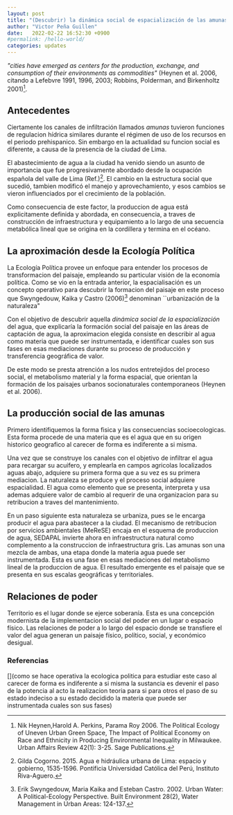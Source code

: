 ```yaml
---
layout: post
title: "(Descubrir) la dinámica social de espacialización de las amunas"
author: "Victor Peña Guillen"
date:   2022-02-22 16:52:30 +0900
#permalink: /hello-world/
categories: updates
---
```


*"cities have emerged as centers for the production, exchange,
and consumption of their environments as commodities"* (Heynen et al. 2006, citando a Lefebvre 1991, 1996, 2003; Robbins, Polderman, and Birkenholtz 2001)[^1].

## Antecedentes

Ciertamente los canales de infiltración llamados *amunas* tuvieron funciones de regulacion hídrica similares durante el régimen de uso de los recursos en el periodo prehispanico.
Sin embargo en la actualidad su funcion social es diferente, a causa de la presencia de la ciudad de Lima.

El abastecimiento de agua a la ciudad ha venido siendo un asunto de importancia que fue progresivamente abordado desde la ocupación española del valle de Lima (Ref.)[^2]. El cambio en la estructura social que sucedió, tambien modificó el manejo y aprovechamiento, y esos cambios se vieron influenciados por el crecimiento de la población.

Como consecuencia de este factor, la produccion de agua está explicitamente definida y abordada, en consecuencia, a traves de construcción de infraestructura y equipamiento a lo largo de una secuencia metabólica lineal que se origina en la cordillera y termina en el océano.

## La aproximación desde la Ecología Política

La Ecología Política provee un enfoque para entender los procesos de transformacion del paisaje, empleando su particular visión de la economía política. Como se vio en la entrada anterior, la espacialisación es un concepto operativo para descubrir la formacion del paisaje en este proceso que Swyngedouw, Kaika y Castro (2006)[^3] denominan ``urbanización de la naturaleza"

Con el objetivo de descubrir aquella *dinámica social de la espacialización* del agua, que explicaría la formación social del paisaje en las áreas de captación de agua, la aproximacion elegida consiste en describir al agua como materia que puede ser instrumentada, e identificar cuales son sus fases en esas mediaciones durante su proceso de producción y transferencia geográfica de valor.

De este modo se presta atrención a los nudos entretejidos del proceso social, el metabolismo material y la forma espacial, que orientan la formación de los paisajes urbanos socionaturales contemporaneos (Heynen et al. 2006).

## La producción social de las amunas

Primero identifiquemos la forma fisica y las consecuencias socioecologicas. Esta forma procede de una materia que es el agua que en su origen historico geografico al carecer de forma es indiferente a si misma.

Una vez que se construye los canales con el objetivo de infiltrar el agua para recargar su acuifero, y emplearla en campos agricolas localizados aguas abajo, adquiere su primera forma que a su vez es su primera mediacion. La naturaleza se produce y el proceso social adquiere espacialidad. El agua como elemento que se presenta, interpreta y usa ademas adquiere valor de cambio al requerir de una organizacion para su retribucion a traves del mantenimiento.

En un paso siguiente esta naturaleza se urbaniza, pues se le encarga producir el agua para abastecer a la ciudad. El mecanismo de retribucion por servicios ambientales (MeReSE) encaja en el esquema de produccion de agua, SEDAPAL invierte ahora en infraestructura natural como complemento a la construccion de infraestructura gris. Las amunas son una mezcla de ambas, una etapa donde la materia agua puede ser instrumentada. Esta es una fase en esas mediaciones del metabolismo lineal de la produccion de agua. El resultado emergente es el paisaje que se presenta en sus escalas geográficas y territoriales.

## Relaciones de poder

Territorio es el lugar donde se ejerce soberanía. Esta es una concepción modernista de la implementacion social del poder en un lugar o espacio físico. Las relaciones de poder a lo largo del espacio donde se transfiere el valor del agua generan un paisaje físico, político, social, y económico desigual.

### Referencias
[^1]: Nik Heynen,Harold A. Perkins, Parama Roy 2006. The Political Ecology of Uneven Urban Green Space, The Impact of Political Economy on Race and Ethnicity in Producing Environmental Inequality in Milwaukee. Urban Affairs Review 42(1): 3-25. Sage Publications.
[^2]: Gilda Cogorno. 2015. Agua e hidráulica urbana de Lima: espacio y gobierno, 1535-1596. Pontificia Universidad Católica del Perú, Instituto Riva-Aguero.

[^3]: Erik Swyngedouw, Maria Kaika and Esteban Castro. 2002. Urban Water: A Political-Ecology Perspective. Built Environment 28(2), Water Management in Urban Areas: 124-137.

[](como se hace operativa la ecologica politica para estudiar este caso
al carecer de forma es indiferente a si misma
la sustancia es devenir el paso de la potencia al acto
la realizacion
teoria
para si para otros
el paso de su estado indeciso a su estado decidido
la materia que puede ser instrumentada cuales son sus fases)
